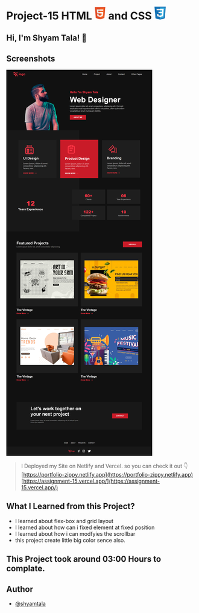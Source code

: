 # Project-15 HTML <img src="./screenshot/1.png" width="30"> and CSS <img src="./screenshot/css1.png" width="30">

## Hi, I'm Shyam Tala! 👋


## Screenshots

![App Screenshot](./screenshot/portfolio-zippy.netlify.app_.png)

>I Deployed my Site on Netlify and Vercel. so you can check it out 👇
<br> [https://portfolio-zippy.netlify.app](https://portfolio-zippy.netlify.app)
<br> [https://assignment-15.vercel.app/](https://assignment-15.vercel.app/)

## What I Learned from this Project?

 
- I learned about flex-box and grid layout
- I learned about how can i fixed element at fixed position
- I learned about how i can modfyies the scrollbar
- this project create little big color sence also.  



## This Project took around 03:00 Hours to complate.

## Author

- [@shyamtala](https://github.com/shyamtala003)

